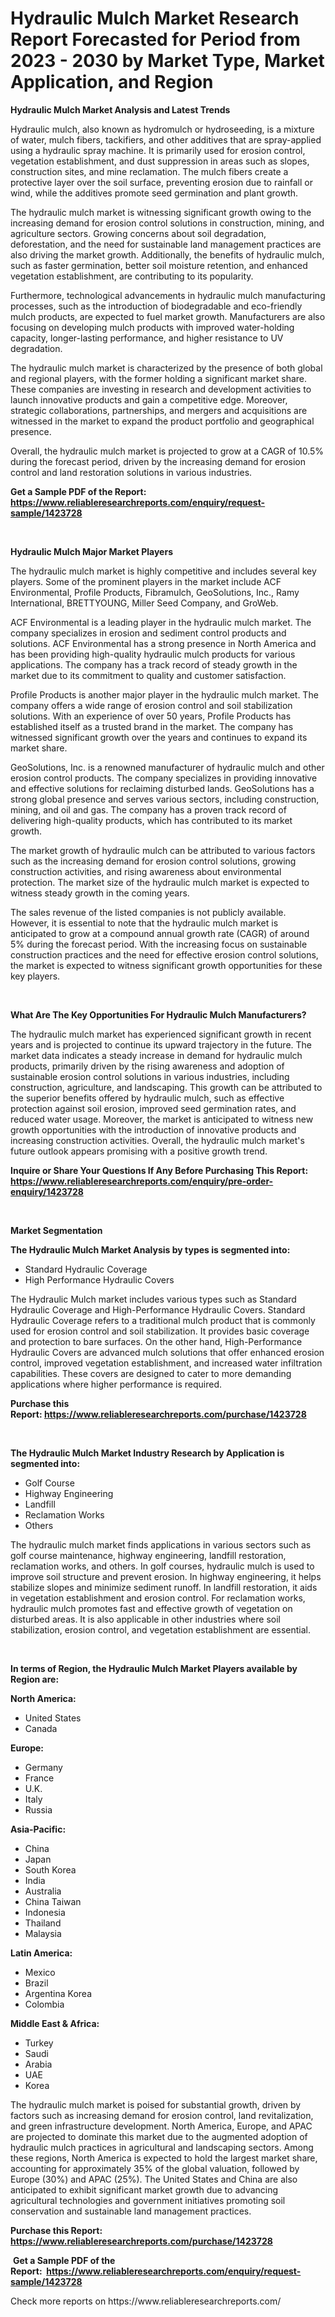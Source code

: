 <p><h1>Hydraulic Mulch Market Research Report Forecasted for Period from 2023 -  2030 by Market Type, Market Application, and Region</h1></p><p><strong>Hydraulic Mulch Market Analysis and Latest Trends</strong></p>
<p><p>Hydraulic mulch, also known as hydromulch or hydroseeding, is a mixture of water, mulch fibers, tackifiers, and other additives that are spray-applied using a hydraulic spray machine. It is primarily used for erosion control, vegetation establishment, and dust suppression in areas such as slopes, construction sites, and mine reclamation. The mulch fibers create a protective layer over the soil surface, preventing erosion due to rainfall or wind, while the additives promote seed germination and plant growth.</p><p>The hydraulic mulch market is witnessing significant growth owing to the increasing demand for erosion control solutions in construction, mining, and agriculture sectors. Growing concerns about soil degradation, deforestation, and the need for sustainable land management practices are also driving the market growth. Additionally, the benefits of hydraulic mulch, such as faster germination, better soil moisture retention, and enhanced vegetation establishment, are contributing to its popularity.</p><p>Furthermore, technological advancements in hydraulic mulch manufacturing processes, such as the introduction of biodegradable and eco-friendly mulch products, are expected to fuel market growth. Manufacturers are also focusing on developing mulch products with improved water-holding capacity, longer-lasting performance, and higher resistance to UV degradation.</p><p>The hydraulic mulch market is characterized by the presence of both global and regional players, with the former holding a significant market share. These companies are investing in research and development activities to launch innovative products and gain a competitive edge. Moreover, strategic collaborations, partnerships, and mergers and acquisitions are witnessed in the market to expand the product portfolio and geographical presence.</p><p>Overall, the hydraulic mulch market is projected to grow at a CAGR of 10.5% during the forecast period, driven by the increasing demand for erosion control and land restoration solutions in various industries.</p></p>
<p><strong>Get a Sample PDF of the Report:&nbsp; <a href="https://www.reliableresearchreports.com/enquiry/request-sample/1423728">https://www.reliableresearchreports.com/enquiry/request-sample/1423728</a></strong></p>
<p>&nbsp;</p>
<p><strong>Hydraulic Mulch Major Market Players</strong></p>
<p><p>The hydraulic mulch market is highly competitive and includes several key players. Some of the prominent players in the market include ACF Environmental, Profile Products, Fibramulch, GeoSolutions, Inc., Ramy International, BRETTYOUNG, Miller Seed Company, and GroWeb. </p><p>ACF Environmental is a leading player in the hydraulic mulch market. The company specializes in erosion and sediment control products and solutions. ACF Environmental has a strong presence in North America and has been providing high-quality hydraulic mulch products for various applications. The company has a track record of steady growth in the market due to its commitment to quality and customer satisfaction.</p><p>Profile Products is another major player in the hydraulic mulch market. The company offers a wide range of erosion control and soil stabilization solutions. With an experience of over 50 years, Profile Products has established itself as a trusted brand in the market. The company has witnessed significant growth over the years and continues to expand its market share.</p><p>GeoSolutions, Inc. is a renowned manufacturer of hydraulic mulch and other erosion control products. The company specializes in providing innovative and effective solutions for reclaiming disturbed lands. GeoSolutions has a strong global presence and serves various sectors, including construction, mining, and oil and gas. The company has a proven track record of delivering high-quality products, which has contributed to its market growth.</p><p>The market growth of hydraulic mulch can be attributed to various factors such as the increasing demand for erosion control solutions, growing construction activities, and rising awareness about environmental protection. The market size of the hydraulic mulch market is expected to witness steady growth in the coming years.</p><p>The sales revenue of the listed companies is not publicly available. However, it is essential to note that the hydraulic mulch market is anticipated to grow at a compound annual growth rate (CAGR) of around 5% during the forecast period. With the increasing focus on sustainable construction practices and the need for effective erosion control solutions, the market is expected to witness significant growth opportunities for these key players.</p></p>
<p>&nbsp;</p>
<p><strong>What Are The Key Opportunities For Hydraulic Mulch Manufacturers?</strong></p>
<p><p>The hydraulic mulch market has experienced significant growth in recent years and is projected to continue its upward trajectory in the future. The market data indicates a steady increase in demand for hydraulic mulch products, primarily driven by the rising awareness and adoption of sustainable erosion control solutions in various industries, including construction, agriculture, and landscaping. This growth can be attributed to the superior benefits offered by hydraulic mulch, such as effective protection against soil erosion, improved seed germination rates, and reduced water usage. Moreover, the market is anticipated to witness new growth opportunities with the introduction of innovative products and increasing construction activities. Overall, the hydraulic mulch market's future outlook appears promising with a positive growth trend.</p></p>
<p><strong>Inquire or Share Your Questions If Any Before Purchasing This Report: <a href="https://www.reliableresearchreports.com/enquiry/pre-order-enquiry/1423728">https://www.reliableresearchreports.com/enquiry/pre-order-enquiry/1423728</a></strong></p>
<p>&nbsp;</p>
<p><strong>Market Segmentation</strong></p>
<p><strong>The Hydraulic Mulch Market Analysis by types is segmented into:</strong></p>
<p><ul><li>Standard Hydraulic Coverage</li><li>High Performance Hydraulic Covers</li></ul></p>
<p><p>The Hydraulic Mulch market includes various types such as Standard Hydraulic Coverage and High-Performance Hydraulic Covers. Standard Hydraulic Coverage refers to a traditional mulch product that is commonly used for erosion control and soil stabilization. It provides basic coverage and protection to bare surfaces. On the other hand, High-Performance Hydraulic Covers are advanced mulch solutions that offer enhanced erosion control, improved vegetation establishment, and increased water infiltration capabilities. These covers are designed to cater to more demanding applications where higher performance is required.</p></p>
<p><strong>Purchase this Report:&nbsp;<a href="https://www.reliableresearchreports.com/purchase/1423728">https://www.reliableresearchreports.com/purchase/1423728</a></strong></p>
<p>&nbsp;</p>
<p><strong>The Hydraulic Mulch Market Industry Research by Application is segmented into:</strong></p>
<p><ul><li>Golf Course</li><li>Highway Engineering</li><li>Landfill</li><li>Reclamation Works</li><li>Others</li></ul></p>
<p><p>The hydraulic mulch market finds applications in various sectors such as golf course maintenance, highway engineering, landfill restoration, reclamation works, and others. In golf courses, hydraulic mulch is used to improve soil structure and prevent erosion. In highway engineering, it helps stabilize slopes and minimize sediment runoff. In landfill restoration, it aids in vegetation establishment and erosion control. For reclamation works, hydraulic mulch promotes fast and effective growth of vegetation on disturbed areas. It is also applicable in other industries where soil stabilization, erosion control, and vegetation establishment are essential.</p></p>
<p>&nbsp;</p>
<p><strong>In terms of Region, the Hydraulic Mulch Market Players available by Region are:</strong></p>
<p>
    <p> <strong> North America: </strong>
        <ul>
            <li>United States</li>
            <li>Canada</li>
        </ul>
        </p> 
    <p> <strong> Europe: </strong>
        <ul>
            <li>Germany</li>
            <li>France</li>
            <li>U.K.</li>
            <li>Italy</li>
            <li>Russia</li>
        </ul>
        </p> 
    <p> <strong> Asia-Pacific: </strong>
        <ul>
            <li>China</li>
            <li>Japan</li>
            <li>South Korea</li>
            <li>India</li>
            <li>Australia</li>
            <li>China Taiwan</li>
            <li>Indonesia</li>
            <li>Thailand</li>
            <li>Malaysia</li>
        </ul>
        </p> 
    <p> <strong> Latin America: </strong>
        <ul>
            <li>Mexico</li>
            <li>Brazil</li>
            <li>Argentina Korea</li>
            <li>Colombia</li>
        </ul>
        </p> 
    <p> <strong> Middle East & Africa: </strong>
        <ul>
            <li>Turkey</li>
            <li>Saudi</li>
            <li>Arabia</li>
            <li>UAE</li>
            <li>Korea</li>
        </ul>
    </p>
    </p>
<p><p>The hydraulic mulch market is poised for substantial growth, driven by factors such as increasing demand for erosion control, land revitalization, and green infrastructure development. North America, Europe, and APAC are projected to dominate this market due to the augmented adoption of hydraulic mulch practices in agricultural and landscaping sectors. Among these regions, North America is expected to hold the largest market share, accounting for approximately 35% of the global valuation, followed by Europe (30%) and APAC (25%). The United States and China are also anticipated to exhibit significant market growth due to advancing agricultural technologies and government initiatives promoting soil conservation and sustainable land management practices.</p></p>
<p><strong>Purchase this Report: <a href="https://www.reliableresearchreports.com/purchase/1423728">https://www.reliableresearchreports.com/purchase/1423728</a></strong></p>
<p>&nbsp;<strong>Get a Sample PDF of the Report:&nbsp;&nbsp;<a href="https://www.reliableresearchreports.com/enquiry/request-sample/1423728">https://www.reliableresearchreports.com/enquiry/request-sample/1423728</a></strong></p>
<p><strong></strong></p>
<p>Check more reports on https://www.reliableresearchreports.com/</p>